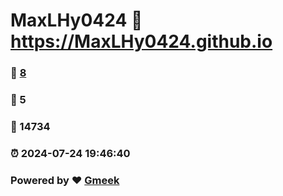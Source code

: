 # MaxLHy0424 :link: https://MaxLHy0424.github.io 
### :page_facing_up: [8](https://MaxLHy0424.github.io/tag.html) 
### :speech_balloon: 5 
### :hibiscus: 14734 
### :alarm_clock: 2024-07-24 19:46:40 
### Powered by :heart: [Gmeek](https://github.com/Meekdai/Gmeek)
